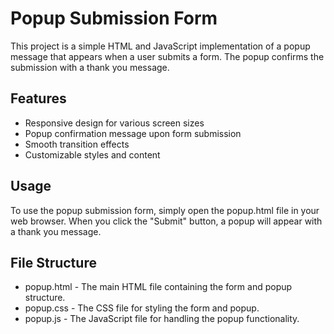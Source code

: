 # Popup Submission Form
This project is a simple HTML and JavaScript implementation of a popup message that appears when a 
user submits a form. The popup confirms the submission with a thank you message.

## Features
* Responsive design for various screen sizes
* Popup confirmation message upon form submission
* Smooth transition effects
* Customizable styles and content

## Usage
To use the popup submission form, simply open the popup.html file in your web browser. When you click the "Submit" button, a popup will appear with a thank you message.

## File Structure
* popup.html - The main HTML file containing the form and popup structure.
* popup.css - The CSS file for styling the form and popup.
* popup.js - The JavaScript file for handling the popup functionality.
